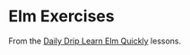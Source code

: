 # Elm Exercises

From the [Daily Drip Learn Elm Quickly](https://www.dailydrip.com/topics/elm/) lessons.

